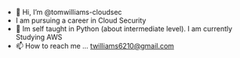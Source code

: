 - 👋 Hi, I’m @tomwilliams-cloudsec
- I am pursuing a career in Cloud Security 
- 🌱 Im self taught in Python (about intermediate level). I am currently Studying AWS
- 📫 How to reach me ... twilliams6210@gmail.com

<!---
tomwilliams-cloudsec/tomwilliams-cloudsec is a ✨ special ✨ repository because its `README.md` (this file) appears on your GitHub profile.
You can click the Preview link to take a look at your changes.
--->
